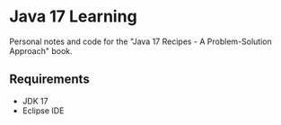 # Java 17 Learning

Personal notes and code for the "Java 17 Recipes - A Problem-Solution Approach" book.

## Requirements

- JDK 17
- Eclipse IDE
